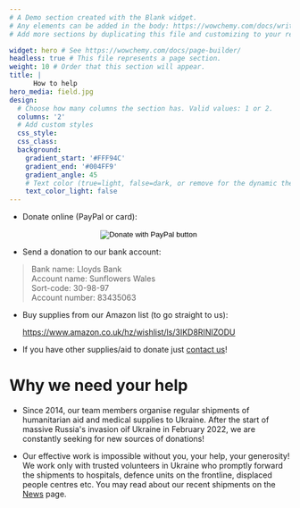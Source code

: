 ```yaml
---
# A Demo section created with the Blank widget.
# Any elements can be added in the body: https://wowchemy.com/docs/writing-markdown-latex/
# Add more sections by duplicating this file and customizing to your requirements.

widget: hero # See https://wowchemy.com/docs/page-builder/
headless: true # This file represents a page section.
weight: 10 # Order that this section will appear.
title: |
      How to help
hero_media: field.jpg
design:
  # Choose how many columns the section has. Valid values: 1 or 2.
  columns: '2'
  # Add custom styles
  css_style: 
  css_class:
  background:
    gradient_start: '#FFF94C'
    gradient_end: '#004FF9'
    gradient_angle: 45
    # Text color (true=light, false=dark, or remove for the dynamic theme color).
    text_color_light: false
---
```


* Donate online (PayPal or card):

<form action="https://www.paypal.com/donate" method="post" target="_top" align="center">
<input type="hidden" name="hosted_button_id" value="8CTUQ9ASWTF7U" />
<input type="image" src="https://www.paypalobjects.com/en_US/GB/i/btn/btn_donateCC_LG.gif" border="0" name="submit" title="PayPal - The safer, easier way to pay online!" alt="Donate with PayPal button" />
<img alt="" border="0" src="https://www.paypal.com/en_GB/i/scr/pixel.gif" width="1" height="1" />
</form>

* Send a donation to our bank account:
>   Bank name: Lloyds Bank</br>
    Account name: Sunflowers Wales</br>
    Sort-code: 30-98-97</br>
    Account number: 83435063

* Buy supplies from our Amazon list (to go straight to us):

    <a href="https://www.amazon.co.uk/hz/wishlist/ls/3IKD8RINIZODU">https://www.amazon.co.uk/hz/wishlist/ls/3IKD8RINIZODU</a>

*  If you have other supplies/aid to donate just <a href="/contact/">contact us</a>!


# Why we need your help

* Since 2014, our team members organise regular shipments of humanitarian aid and medical supplies to Ukraine. After the start of massive Russia's invasion oif Ukraine in February 2022, we are constantly seeking for new sources of donations!

* Our effective work is impossible without you, your help, your generosity! We work only with trusted volunteers in Ukraine who promptly forward the shipments to hospitals, defence units on the frontline, displaced people centres etc. You may read about our recent shipments on the <a href="/news/">News</a> page.
